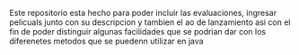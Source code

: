 Este repositorio esta hecho para poder incluir las evaluaciones, ingresar pelicuals junto con su descripcion y tambien el ao de lanzamiento asi con el fin de poder distinguir algunas facilidades que se podrian dar con los diferenetes metodos que se puedenn utilizar en java
